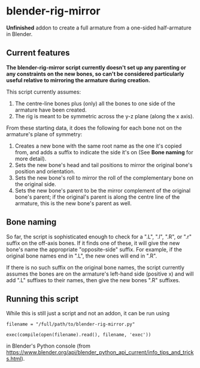 # blender-rig-mirror
**Unfinished** addon to create a full armature from a one-sided half-armature in Blender.

## Current features

**The blender-rig-mirror script currently doesn't set up any parenting or any constraints on the new bones, so can't be considered particularly useful relative to mirroring the armature during creation.**

This script currently assumes:

1. The centre-line bones plus (only) all the bones to one side of the armature have been created.
2. The rig is meant to be symmetric across the y-z plane (along the x axis).

From these starting data, it does the following for each bone not on the armature's plane of symmetry:

1. Creates a new bone with the same root name as the one it's copied from, and adds a suffix to indicate the side it's on (See **Bone naming** for more detail).
2. Sets the new bone's head and tail positions to mirror the original bone's position and orientation.
3. Sets the new bone's roll to mirror the roll of the complementary bone on the original side.
4. Sets the new bone's parent to be the mirror complement of the original bone's parent; if the original's parent is along the centre line of the armature, this is the new bone's parent as well.

## Bone naming

So far, the script is sophisticated enough to check for a ".L", ".l", ".R", or ".r" suffix on the off-axis bones. If it finds one of these, it will give the new bone's name the appropriate "opposite-side" suffix. For example, if the original bone names end in ".L", the new ones will end in ".R".

If there is no such suffix on the original bone names, the script currently assumes the bones are on the armature's left-hand side (positive x) and will add ".L" suffixes to their names, then give the new bones ".R" suffixes.

## Running this script

While this is still just a script and not an addon, it can be run using

```
filename = "/full/path/to/blender-rig-mirror.py"
```

```
exec(compile(open(filename).read(), filename, 'exec'))
```

in Blender's Python console (from https://www.blender.org/api/blender_python_api_current/info_tips_and_tricks.html).
